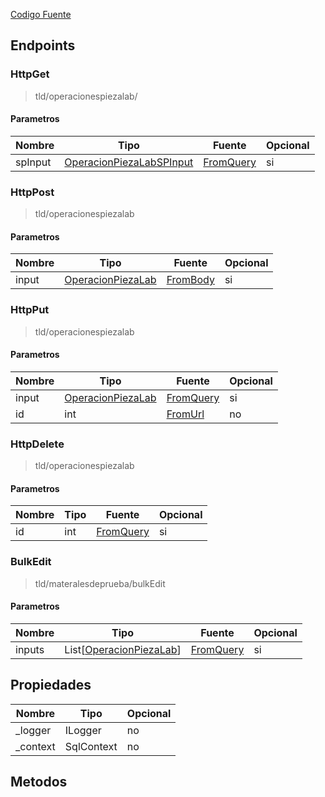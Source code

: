 
[Codigo Fuente](https://github.com/hugogzz93/anlab-backend/blob/eia-db/Controllers/MaterialesDePruebaController.cs)


## Endpoints

### HttpGet
> tld/operacionespiezalab/

#### Parametros
|Nombre|Tipo|Fuente|Opcional|
|---|---|---|---|
|spInput|[OperacionPiezaLabSPInput](DBAdapter/InputReference#MatInput)|[FromQuery](https://docs.microsoft.com/en-us/dotnet/api/microsoft.aspnetcore.mvc.fromqueryattribute?view=aspnetcore-6.0)|si|


### HttpPost
> tld/operacionespiezalab

#### Parametros
|Nombre|Tipo|Fuente|Opcional|
|---|---|---|---|
|input|[OperacionPiezaLab](DBAdapter/Models#OperacionPiezaLab)|[FromBody](https://docs.microsoft.com/en-us/dotnet/api/microsoft.aspnetcore.mvc.fromqueryattribute?view=aspnetcore-6.0)|si|


### HttpPut
> tld/operacionespiezalab

#### Parametros
|Nombre|Tipo|Fuente|Opcional|
|---|---|---|---|
|input|[OperacionPiezaLab](DBAdapter/InputReference#MatInput)|[FromQuery](https://docs.microsoft.com/en-us/dotnet/api/microsoft.aspnetcore.mvc.fromqueryattribute?view=aspnetcore-6.0)|si|
|id|int|[FromUrl](https://docs.microsoft.com/en-us/dotnet/api/microsoft.aspnetcore.mvc.fromrouteattribute?view=aspnetcore-6.0Reference)|no|jV


### HttpDelete
> tld/operacionespiezalab

#### Parametros
|Nombre|Tipo|Fuente|Opcional|
|---|---|---|---|
|id|int|[FromQuery](https://docs.microsoft.com/en-us/dotnet/api/microsoft.aspnetcore.mvc.fromqueryattribute?view=aspnetcore-6.0)|si|


### BulkEdit
> tld/materalesdeprueba/bulkEdit

#### Parametros
|Nombre|Tipo|Fuente|Opcional|
|---|---|---|---|
|inputs|List[[OperacionPiezaLab](DBAdapter/InputReference#MatInput)]|[FromQuery](https://docs.microsoft.com/en-us/dotnet/api/microsoft.aspnetcore.mvc.fromqueryattribute?view=aspnetcore-6.0)|si|






## Propiedades
|Nombre|Tipo|Opcional|
|---|---|---|
|_logger|ILogger|no|
|_context|SqlContext|no|

## Metodos
